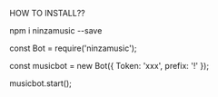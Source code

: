 HOW TO INSTALL??

npm i ninzamusic --save


const Bot = require('ninzamusic');
 
const musicbot = new Bot({
  Token: 'xxx',
  prefix: '!'
});
 
musicbot.start();